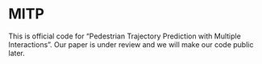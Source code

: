 # MITP
This is official code for “Pedestrian Trajectory Prediction with Multiple Interactions”. Our paper is under review and we will make our code public later.
